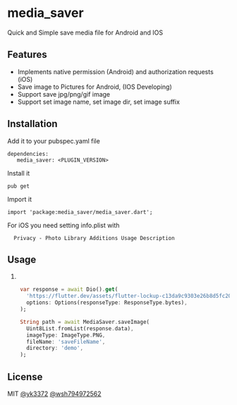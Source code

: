 # media_saver

Quick and Simple save media file for Android and IOS

## Features

- Implements native permission (Android) and authorization requests (iOS)
- Save image to Pictures for Android, (IOS Developing)
- Support save jpg/png/gif image
- Support set image name, set image dir, set image suffix

## Installation

Add it to your pubspec.yaml file
```
dependencies:
   media_saver: <PLUGIN_VERSION>
```

Install it

```
pub get
```

Import it

```
import 'package:media_saver/media_saver.dart';
```

For iOS you need setting info.plist with
```
  Privacy - Photo Library Additions Usage Description
```

## Usage

1.
```dart
    var response = await Dio().get(
      'https://flutter.dev/assets/flutter-lockup-c13da9c9303e26b8d5fc208d2a1fa20c1ef47eb021ecadf27046dea04c0cebf6.png',
      options: Options(responseType: ResponseType.bytes),
    );

    String path = await MediaSaver.saveImage(
      Uint8List.fromList(response.data),
      imageType: ImageType.PNG,
      fileName: 'saveFileName',
      directory: 'demo',
    );
```

## License

MIT [@yk3372]() [@wsh794972562]()